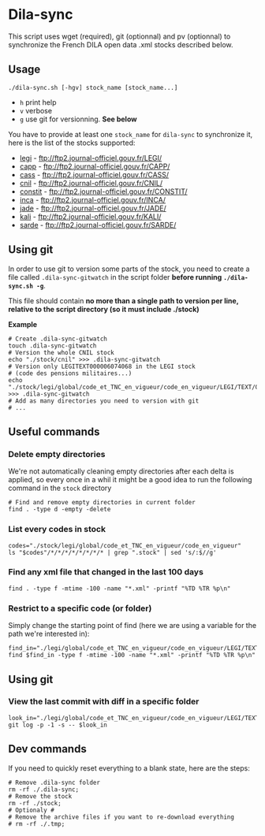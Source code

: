 # Dila-sync

This script uses wget (required), git (optionnal) and pv (optionnal) to synchronize the French DILA open data .xml stocks described below.

## Usage
```shell
./dila-sync.sh [-hgv] stock_name [stock_name...]
```
- `h` print help
- `v` verbose
- `g` use git for versionning. **See below**

You have to provide at least one `stock_name` for `dila-sync` to synchronize it, here is the list of the stocks supported:

- [legi](ftp://ftp2.journal-officiel.gouv.fr/LEGI/) - ftp://ftp2.journal-officiel.gouv.fr/LEGI/
- [capp](ftp://ftp2.journal-officiel.gouv.fr/CAPP/) - ftp://ftp2.journal-officiel.gouv.fr/CAPP/
- [cass](ftp://ftp2.journal-officiel.gouv.fr/CASS/) - ftp://ftp2.journal-officiel.gouv.fr/CASS/
- [cnil](ftp://ftp2.journal-officiel.gouv.fr/CNIL/) - ftp://ftp2.journal-officiel.gouv.fr/CNIL/
- [constit](ftp://ftp2.journal-officiel.gouv.fr/CONSTIT/) - ftp://ftp2.journal-officiel.gouv.fr/CONSTIT/
- [inca](ftp://ftp2.journal-officiel.gouv.fr/INCA/) - ftp://ftp2.journal-officiel.gouv.fr/INCA/
- [jade](ftp://ftp2.journal-officiel.gouv.fr/JADE/) - ftp://ftp2.journal-officiel.gouv.fr/JADE/
- [kali](ftp://ftp2.journal-officiel.gouv.fr/KALI/) - ftp://ftp2.journal-officiel.gouv.fr/KALI/
- [sarde](ftp://ftp2.journal-officiel.gouv.fr/SARDE/) - ftp://ftp2.journal-officiel.gouv.fr/SARDE/

## Using git

In order to use git to version some parts of the stock, you need to create a file called `.dila-sync-gitwatch` in the script folder **before running `./dila-sync.sh -g`**.

This file should contain **no more than a single path to version per line, relative to the script directory (so it must include ./stock)**

**Example**
```shell
# Create .dila-sync-gitwatch
touch .dila-sync-gitwatch
# Version the whole CNIL stock
echo "./stock/cnil" >>> .dila-sync-gitwatch
# Version only LEGITEXT000006074068 in the LEGI stock
# (code des pensions militaires...)
echo "./stock/legi/global/code_et_TNC_en_vigueur/code_en_vigueur/LEGI/TEXT/00/00/06/07/40/LEGITEXT000006074068" >>> .dila-sync-gitwatch
# Add as many directories you need to version with git
# ...
```

## Useful commands


### Delete empty directories
We're not automatically cleaning empty directories after each delta is applied, so every once in a whil it might be a good idea to run the following command in the `stock` directory
```shell
# Find and remove empty directories in current folder
find . -type d -empty -delete
```

### List every codes in stock

```shell
codes="./stock/legi/global/code_et_TNC_en_vigueur/code_en_vigueur"
ls "$codes"/*/*/*/*/*/*/*/* | grep ".stock" | sed 's/:$//g'
```

### Find any xml file that changed in the last 100 days

```shell
find . -type f -mtime -100 -name "*.xml" -printf "%TD %TR %p\n"
```

### Restrict to a specific code (or folder)
Simply change the starting point of find (here we are using a variable for the path we're interested in):

```shell
find_in="./legi/global/code_et_TNC_en_vigueur/code_en_vigueur/LEGI/TEXT/00/00/06/07/40/LEGITEXT000006074068"
find $find_in -type f -mtime -100 -name "*.xml" -printf "%TD %TR %p\n"
```

## Using git

### View the last commit with diff in a specific folder
```shell
look_in="./legi/global/code_et_TNC_en_vigueur/code_en_vigueur/LEGI/TEXT/00/00/06/07/40/LEGITEXT000006074068"
git log -p -1 -s -- $look_in
```

## Dev commands

If you need to quickly reset everything to a blank state, here are the steps:

```shell
# Remove .dila-sync folder
rm -rf ./.dila-sync;
# Remove the stock
rm -rf ./stock;
# Optionaly #
# Remove the archive files if you want to re-download everything
# rm -rf ./.tmp;
```
